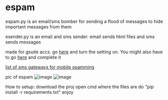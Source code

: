 # espam
espam.py is an email/sms bomber for sending a flood of messages to hide important messages from them



esender.py is an email and sms sender. email sends html files and sms sends messages



made for gsuite accs. go [here](https://www.google.com/settings/security/lesssecureapps) and turn the setting on. You might also have to go [here](https://accounts.google.com/DisplayUnlockCaptcha) and complete it



[list of sms gateways for mobile spamming](https://en.wikipedia.org/wiki/SMS_gateway)



pic of espam
![image](https://user-images.githubusercontent.com/65371714/213895846-4828ad14-0ace-4884-9465-caf1c54837ef.png)
![image](https://user-images.githubusercontent.com/65371714/208268545-70a0a0f1-65c8-4739-93c2-203c9c51e294.png)


How to setup:
download the proj
open cmd where the files are
do "pip install -r requirements.txt"
enjoy
